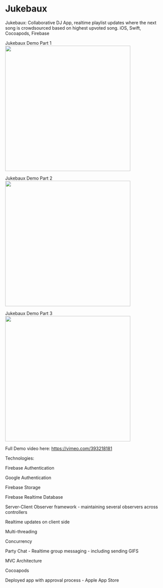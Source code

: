 # Jukebaux

Jukebaux: Collaborative DJ App, realtime playlist updates where the next song is crowdsourced based on highest upvoted song. iOS, Swift, Cocoapods, Firebase

Jukebaux Demo Part 1
<img src="images/jukebauxDemoGif1.gif?raw=true" width="400px">

Jukebaux Demo Part 2
<img src="images/jukebauxDemoGif2.gif?raw=true" width="400px">

Jukebaux Demo Part 3
<img src="images/jukebauxDemoGif3.gif?raw=true" width="400px">



Full Demo video here: https://vimeo.com/393218181

Technologies:

Firebase Authentication

Google Authentication

Firebase Storage

Firebase Realtime Database

Server-Client Observer framework - maintaining several observers across controllers

Realtime updates on client side

Multi-threading

Concurrency

Party Chat - Realtime group messaging - including sending GIFS

MVC Architecture

Cocoapods

Deployed app with approval process - Apple App Store
